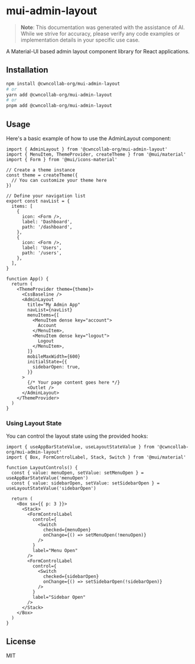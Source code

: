 # mui-admin-layout

> **Note**: This documentation was generated with the assistance of AI. While we strive for accuracy, please verify any code examples or implementation details in your specific use case.

A Material-UI based admin layout component library for React applications. 


## Installation

```bash
npm install @cwncollab-org/mui-admin-layout
# or
yarn add @cwncollab-org/mui-admin-layout
# or
pnpm add @cwncollab-org/mui-admin-layout
```

## Usage

Here's a basic example of how to use the AdminLayout component:

```tsx
import { AdminLayout } from '@cwncollab-org/mui-admin-layout'
import { MenuItem, ThemeProvider, createTheme } from '@mui/material'
import { Form } from '@mui/icons-material'

// Create a theme instance
const theme = createTheme({
  // You can customize your theme here
})

// Define your navigation list
export const navList = {
  items: [
    {
      icon: <Form />,
      label: 'Dashboard',
      path: '/dashboard',
    },
    {
      icon: <Form />,
      label: 'Users',
      path: '/users',
    },
  ],
}

function App() {
  return (
    <ThemeProvider theme={theme}>
      <CssBaseline />
      <AdminLayout
        title="My Admin App"
        navList={navList}
        menuItems={[
          <MenuItem dense key="account">
            Account
          </MenuItem>,
          <MenuItem dense key="logout">
            Logout
          </MenuItem>,
        ]}
        mobileMaxWidth={600}
        initialState={{
          sidebarOpen: true,
        }}
      >
        {/* Your page content goes here */}
        <Outlet />
      </AdminLayout>
    </ThemeProvider>
  )
}
```

### Using Layout State

You can control the layout state using the provided hooks:

```tsx
import { useAppBarStateValue, useLayoutStateValue } from '@cwncollab-org/mui-admin-layout'
import { Box, FormControlLabel, Stack, Switch } from '@mui/material'

function LayoutControls() {
  const { value: menuOpen, setValue: setMenuOpen } = useAppBarStateValue('menuOpen')
  const { value: sidebarOpen, setValue: setSidebarOpen } = useLayoutStateValue('sidebarOpen')

  return (
    <Box sx={{ p: 3 }}>
      <Stack>
        <FormControlLabel
          control={
            <Switch
              checked={menuOpen}
              onChange={() => setMenuOpen(!menuOpen)}
            />
          }
          label="Menu Open"
        />
        <FormControlLabel
          control={
            <Switch
              checked={sidebarOpen}
              onChange={() => setSidebarOpen(!sidebarOpen)}
            />
          }
          label="Sidebar Open"
        />
      </Stack>
    </Box>
  )
}
```

## License

MIT
